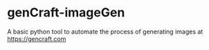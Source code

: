 # genCraft-imageGen
A basic python tool to automate the process of generating images at https://gencraft.com
